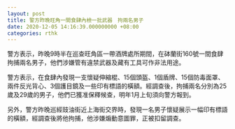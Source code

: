 ```yaml
---
layout: post
title: 警方昨晚旺角一間食肆內檢一批武器　拘兩名男子
date: 2020-12-05 14:16:39.000000000 +08:00
categories: rthk
---
```


警方表示，昨晚9時半在巡查旺角區一帶酒牌處所期間，在砵蘭街160號一間食肆拘捕兩名男子，他們涉嫌管有違禁武器及藏有工具可作非法用途。

警方表示，在食肆內發現一支懷疑伸縮棍、15個頭盔、1個盾牌、15個防毒面罩、兩件反光背心、3個護目鏡及一些印有標語的橫額。經調查後，拘捕兩名分別為25歲及29歲的男子，他們已獲准保釋候查，明年1月上旬須向警方報到。

另外，警方昨晚巡經豉油街近上海街交界時，發現一名男子懷疑展示一幅印有標語的橫額，經調查後將他拘捕，他涉嫌煽動意圖罪，正被扣留調查。
